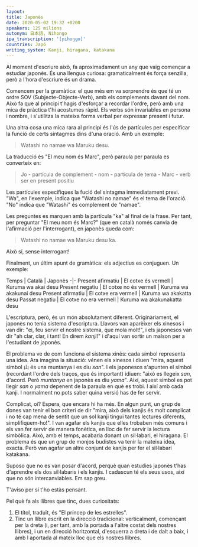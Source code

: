 ```yaml
---
layout:
title: Japonès
date: 2020-05-02 19:32 +0200
speakers: 125 milions
autonym: 日本語, Nihongo
ipa_transcription: '[ɲihoŋɡo]'
countries: Japó
writing_system: Kanji, hiragana, katakana
---
```


Al moment d'escriure això, fa aproximadament un any que vaig començar a estudiar japonès. És una llengua curiosa: gramaticalment és força senzilla, però a l'hora d'escriure és un drama.

Comencem per la gramàtica: el que més em va sorprendre és que té un ordre SOV (Subjecte-Objecte-Verb), amb els complements davant del nom. Això fa que al principi t'hagis d'esforçar a recordar l'ordre, però amb una mica de pràctica t'hi acostumes ràpid. Els verbs són invariables en persona i nombre, i s'utilitza la mateixa forma verbal per expressar present i futur.

Una altra cosa una mica rara al principi és l'ús de partícules per especificar la funció de certs sintagmes dins d'una oració. Amb un exemple:

> Watashi no namae wa Maruku desu.

La traducció és "El meu nom és Marc", però paraula per paraula es converteix en:

> Jo - partícula de complement - nom - partícula de tema - Marc - verb ser en present positiu

Les partícules especifiques la fució del sintagma immediatament previ. "Wa", en l'exemple, indica que "Watashi no namae" és el tema de l'oració. "No" indica que "Watashi" és complement de "namae".

Les preguntes es marquen amb la partícula "ka" al final de la frase. Per tant, per preguntar "El meu nom és Marc?" (que en català només canvia de l'afirmació per l'interrogant), en japonès queda com:

> Watashi no namae wa Maruku desu ka.

Això sí, sense interrogant!

Finalment, un últim apunt de gramàtica: els adjectius es conjuguen. Un exemple:

Temps | Català | Japonès
-|-
Present afirmatiu | El cotxe és vermell | Kuruma wa akai desu
Present negatiu | El cotxe no és vermell | Kuruma wa akakunai desu
Present afirmatiu | El cotxe era vermell | Kuruma wa akakatta desu
Passat negatiu | El cotxe no era vermell | Kuruma wa akakunakatta desu

L'escriptura, però, és un món absolutament diferent. Originàriament, el japonès no tenia sistema d'escriptura. Llavors van aparèixer els xinesos i van dir: "ei, feu servir el nostre sistema, que mola molt!", i els japonesos van dir "ah clar, clar, i tant! En direm *kanji*!" i d'aquí van sortir un malson per a l'estudiant de japonès.

El problema ve de com funciona el sistema xinès: cada símbol representa una idea. Ara imagina la situació: vénen els xinesos i diuen "mira, aquest símbol 山 és una muntanya i es diu *san*". I els japonesos s'apunten el símbol (recordant l'ordre dels traços, que és important) idiuen: "això es llegeix *san*, d'acord. Però *muntanya* en japonès es diu *yama*". Així, aquest símbol es pot llegir *san* o *yama* depenent de la paraula en què es trobi. I així amb cada kanji. I normalment no pots saber quina versió has de fer servir.

Complicat, oi? Espera, que encara hi ha més. En algun punt, un grup de dones van tenir el bon criteri de dir "mira, això dels kanjis és molt complicat i no té cap mena de sentit que un sol kanji tingui tantes lectures diferents, simplifiquem-ho!". I van agafar els kanjis que elles trobaben més comuns i els van fer servir de manera fonètica, en lloc de fer servir la lectura simbòlica. Això, amb el temps, acabaria donant un sil·labari, el hiragana. El problema és que un grup de monjos budistes va tenir la mateixa idea, exacta. Però van agafar un altre conjunt de kanjis per fer el sil·labari katakana.

Suposo que no es van posar d'acord, perquè quan estudies japonès t'has d'aprendre els dos sil·labaris i els kanjis. I cadascun té els seus usos, així que no són intercanviables. Em sap greu.

T'aviso per si t'ho estàs pensant.

Pel què fa als llibres que tinc, dues curiositats:

1. El títol, traduït, és "El príncep de les estrelles".
1. Tinc un llibre escrit en la direcció tradicional: verticalment, començant per la dreta (i, per tant, amb la portada a l'altre costat dels nostres llibres), i un en direcció horitzontal, d'esquerra a dreta i de dalt a baix, i amb l aportada al mateix lloc que els nostres llibres.

